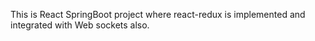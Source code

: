 This is React SpringBoot project where react-redux is implemented and integrated with Web sockets also.
